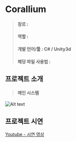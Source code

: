 # Corallium
> #### 장르 : 
> #### 역할 : 
> #### 개발 언어/툴 : C# / Unity3d
> #### 해당 파일 사용법 : 


## 프로젝트 소개
> 
> #### 메인 시스템
![Alt text](/path/to/img.jpg "Optional title")

## 프로젝트 시연
[Youtube - 시연 영상](https://www.youtube.com/)
